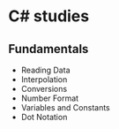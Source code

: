﻿# C# studies

## Fundamentals

- Reading Data
- Interpolation
- Conversions
- Number Format
- Variables and Constants
- Dot Notation